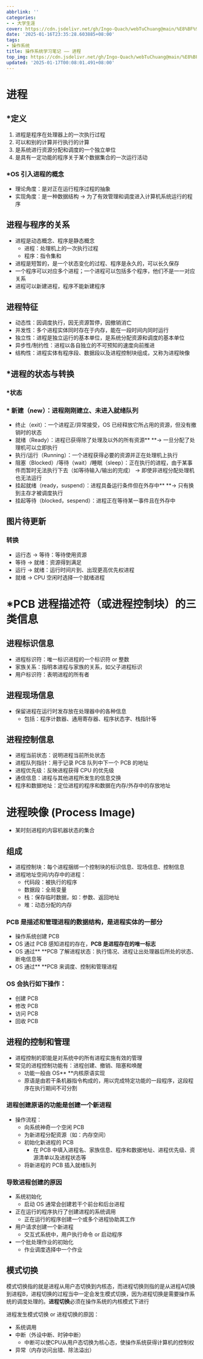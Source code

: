 ```yaml
---
abbrlink: ''
categories:
- - 大学生涯
cover: https://cdn.jsdelivr.net/gh/Ingo-Quach/webTuChuang@main/%E8%BF%9B%E7%A8%8B%E5%B0%81%E9%9D%A2.jpg
date: '2025-01-16T23:35:28.603885+08:00'
tags:
- 操作系统
title: 操作系统学习笔记 —— 进程
top_img: https://cdn.jsdelivr.net/gh/Ingo-Quach/webTuChuang@main/%E8%BF%9B%E7%A8%8B%E5%B0%81%E9%9D%A2.jpg
updated: '2025-01-17T00:08:01.491+08:00'
---
```

# 进程

## \*定义

1. 进程是程序在处理器上的一次执行过程
2. 可以和别的计算并行执行的计算
3. 是系统进行资源分配和调度的一个独立单位
4. 是具有一定功能的程序关于某个数据集合的一次运行活动

### \*OS 引入进程的概念

* 理论角度：是对正在运行程序过程的抽象
* 实现角度：是一种数据结构 -> 为了有效管理和调度进入计算机系统运行的程序

## 进程与程序的关系

* 进程是动态概念、程序是静态概念
  * 进程：处理机上的一次执行过程
  * 程序：指令集和
* 进程是短暂的，是一个状态变化的过程、程序是永久的，可以长久保存
* 一个程序可以对应多个进程；一个进程可以包括多个程序，他们不是一一对应关系
* 进程可以新建进程，程序不能新建程序

## 进程特征

* 动态性：因调度执行，因无资源暂停，因撤销消亡
* 并发性：多个进程实体同时存在于内存，能在一段时间内同时运行
* 独立性：进程是独立运行的基本单位，是系统分配资源和调度的基本单位
* 异步性/制约性：进程以各自独立的不可预知的速度向前推进
* 结构性：进程实体有程序段、数据段以及进程控制块组成，又称为进程映像

## \*进程的状态与转换

### \*状态

### * 新建（new）：进程刚刚建立、未进入就绪队列

* 终止（exit）：一个进程正/异常接受，OS 已经释放它所占用的资源，但没有撤销时的状态
* 就绪（Ready）：进程已获得除了处理及以外的所有资源** **-> 一旦分配了处理机可以立即执行
* 执行/运行（Running）：一个进程获得必要的资源并正在处理机上执行
* 阻塞（Blocked）/等待（wait）/睡眠（sleep）：正在执行的进程，由于某事件而暂时无法执行下去（如等待输入/输出的完成） -> 即使非进程分配处理机也无法运行
* 挂起就绪（ready，suspend）：进程具备运行条件但在外存中** **-> 只有换到主存才被调度执行
* 挂起等待（blocked，sespend）：进程正在等待某一事件且在外存中

## 图片待更新

### 转换

* 运行态 -> 等待：等待使用资源
* 等待 -> 就绪：资源得到满足
* 运行 -> 就绪：运行时间片到、出现更高优先权进程
* 就绪 -> CPU 空闲时选择一个就绪进程

# \*PCB 进程描述符（或进程控制块）的三类信息

## 进程标识信息

* 进程标识符：唯一标识进程的一个标识符 or 整数
* 家族关系：指明本进程与家族的关系，如父子进程标识
* 用户标识符：表明进程的所有者

## 进程现场信息

* 保留进程在运行时发存放在处理器中的各种信息
  * 包括：程序计数器、通用寄存器、程序状态字、栈指针等

## 进程控制信息

* 进程当前状态：说明进程当前所处状态
* 进程队列指针：用于记录 PCB 队列中下一个 PCB 的地址
* 进程优先级：反映进程获得 CPU 的优先级
* 通信信息：进程与其他进程所发生的信息交换
* 程序和数据地址：定位进程的程序和数据在内存/外存中的存放地址

# 进程映像 (Process Image)

* 某时刻进程的内容机器状态的集合

## 组成

* 进程控制块：每个进程捆绑一个控制块的标识信息、现场信息、控制信息
* 进程地址空间/内存中的进程：
  * 代码段：被执行的程序
  * 数据段：全局变量
  * 栈：保存临时数据，如：参数、返回地址
  * 堆：动态分配的内存

### PCB 是描述和管理进程的数据结构，是进程实体的一部分

* 操作系统创建 PCB
* OS 通过 PCB 感知进程的存在，**PCB 是进程存在的唯一标志**
* OS 通过** **PCB 了解进程状态：执行情况、进程让出处理器后所处的状态、断电信息等
* OS 通过** **PCB 来调度、控制和管理进程

### OS 会执行如下操作：

* 创建 PCB
* 修改 PCB
* 访问 PCB
* 回收 PCB

## 进程的控制和管理

* 进程控制的职能是对系统中的所有进程实施有效的管理
* 常见的进程控制功能有：进程创建、撤销、阻塞和唤醒
  * 功能一般由 OS** **内核原语实现
  * 原语是由若干条机器指令构成的，用以完成特定功能的一段程序，这段程序在执行期间不可分割

### 进程创建原语的功能是创建一个新进程

* 操作流程：
  * 向系统神奇一个空闲 PCB
  * 为新进程分配资源（如：内存空间）
  * 初始化新进程的 PCB
    * 在 PCB 中填入进程名、家族信息、程序和数据地址、进程优先级、资源清单以及进程状态等
  * 将新进程的 PCB 插入就绪队列

### 导致进程创建的原因

* 系统初始化
  * 启动 OS 通常会创建若干个前台和后台进程
* 正在运行的程序执行了创建进程的系统调用
  * 正在运行的程序创建一个或多个进程协助其工作
* 用户请求创建一个新进程
  * 交互式系统中，用户执行命令 or 启动程序
* 一个批处理作业的初始化
  * 作业调度选择中一个作业

## 模式切换

模式切换指的就是进程从用户态切换到内核态，而进程切换则指的是从进程A切换到进程B，进程切换的过程当中一定会发生模式切换，因为进程切换是需要操作系统的调度处理的。**进程切换**必须在操作系统的内核模式下进行

进程发生模式切换 or 进程切换的原因：

* 系统调用
* 中断（外设中断、时钟中断）
  * 中断可以使CPU从用户态切换为核心态，使操作系统获得计算机的控制权
* 异常（内存访问出错、除法溢出）
